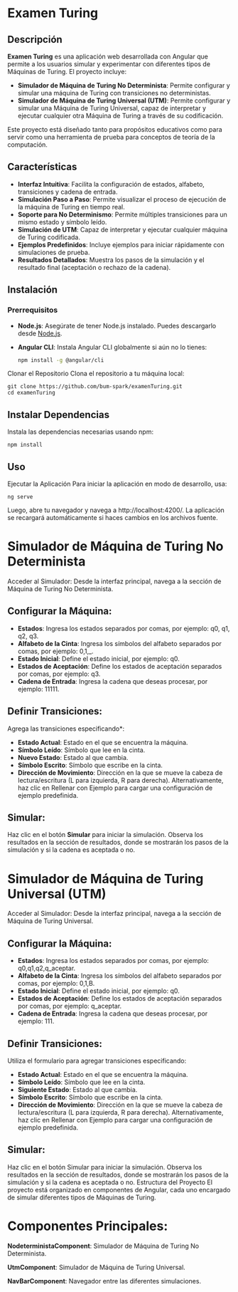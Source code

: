# Examen Turing

## Descripción

**Examen Turing** es una aplicación web desarrollada con Angular que permite a los usuarios simular y experimentar con diferentes tipos de Máquinas de Turing. El proyecto incluye:

- **Simulador de Máquina de Turing No Determinista**: Permite configurar y simular una máquina de Turing con transiciones no deterministas.
- **Simulador de Máquina de Turing Universal (UTM)**: Permite configurar y simular una Máquina de Turing Universal, capaz de interpretar y ejecutar cualquier otra Máquina de Turing a través de su codificación.

Este proyecto está diseñado tanto para propósitos educativos como para servir como una herramienta de prueba para conceptos de teoría de la computación.

## Características

- **Interfaz Intuitiva**: Facilita la configuración de estados, alfabeto, transiciones y cadena de entrada.
- **Simulación Paso a Paso**: Permite visualizar el proceso de ejecución de la máquina de Turing en tiempo real.
- **Soporte para No Determinismo**: Permite múltiples transiciones para un mismo estado y símbolo leído.
- **Simulación de UTM**: Capaz de interpretar y ejecutar cualquier máquina de Turing codificada.
- **Ejemplos Predefinidos**: Incluye ejemplos para iniciar rápidamente con simulaciones de prueba.
- **Resultados Detallados**: Muestra los pasos de la simulación y el resultado final (aceptación o rechazo de la cadena).

## Instalación

### Prerrequisitos

- **Node.js**: Asegúrate de tener Node.js instalado. Puedes descargarlo desde [Node.js](https://nodejs.org/).
- **Angular CLI**: Instala Angular CLI globalmente si aún no lo tienes:

  ```bash
  npm install -g @angular/cli
Clonar el Repositorio
Clona el repositorio a tu máquina local:

    git clone https://github.com/bum-spark/examenTuring.git
    cd examenTuring


## Instalar Dependencias
Instala las dependencias necesarias usando npm:

    npm install

## Uso
Ejecutar la Aplicación
Para iniciar la aplicación en modo de desarrollo, usa:

    ng serve
Luego, abre tu navegador y navega a http://localhost:4200/. La aplicación se recargará automáticamente si haces cambios en los archivos fuente.

# Simulador de Máquina de Turing No Determinista
Acceder al Simulador: Desde la interfaz principal, navega a la sección de Máquina de Turing No Determinista.
## Configurar la Máquina:
- **Estados**: Ingresa los estados separados por comas, por ejemplo: q0, q1, q2, q3.
- **Alfabeto de la Cinta**: Ingresa los símbolos del alfabeto separados por comas, por ejemplo: 0,1,_.
- **Estado Inicial**: Define el estado inicial, por ejemplo: q0.
- **Estados de Aceptación**: Define los estados de aceptación separados por comas, por ejemplo: q3.
- **Cadena de Entrada**: Ingresa la cadena que deseas procesar, por ejemplo: 11111.

## Definir Transiciones:
Agrega las transiciones especificando*:
- **Estado Actual**: Estado en el que se encuentra la máquina.
- **Símbolo Leído**: Símbolo que lee en la cinta.
- **Nuevo Estado**: Estado al que cambia.
- **Símbolo Escrito**: Símbolo que escribe en la cinta.
- **Dirección de Movimiento**: Dirección en la que se mueve la cabeza de lectura/escritura (L para izquierda, R para derecha).
Alternativamente, haz clic en Rellenar con Ejemplo para cargar una configuración de ejemplo predefinida.

## Simular:
Haz clic en el botón **Simular** para iniciar la simulación.
Observa los resultados en la sección de resultados, donde se mostrarán los pasos de la simulación y si la cadena es aceptada o no.


# Simulador de Máquina de Turing Universal (UTM)
Acceder al Simulador: Desde la interfaz principal, navega a la sección de Máquina de Turing Universal.

## Configurar la Máquina:
- **Estados**: Ingresa los estados separados por comas, por ejemplo: q0,q1,q2,q_aceptar.
- **Alfabeto de la Cinta**: Ingresa los símbolos del alfabeto separados por comas, por ejemplo: 0,1,B.
- **Estado Inicial**: Define el estado inicial, por ejemplo: q0.
- **Estados de Aceptación**: Define los estados de aceptación separados por comas, por ejemplo: q_aceptar.
- **Cadena de Entrada**: Ingresa la cadena que deseas procesar, por ejemplo: 111.

## Definir Transiciones:
Utiliza el formulario para agregar transiciones especificando:
- **Estado Actual**: Estado en el que se encuentra la máquina.
- **Símbolo Leído**: Símbolo que lee en la cinta.
- **Siguiente Estado**: Estado al que cambia.
- **Símbolo Escrito**: Símbolo que escribe en la cinta.
- **Dirección de Movimiento**: Dirección en la que se mueve la cabeza de lectura/escritura (L para izquierda, R para derecha).
Alternativamente, haz clic en Rellenar con Ejemplo para cargar una configuración de ejemplo predefinida.

## Simular:

Haz clic en el botón Simular para iniciar la simulación.
Observa los resultados en la sección de resultados, donde se mostrarán los pasos de la simulación y si la cadena es aceptada o no.
Estructura del Proyecto
El proyecto está organizado en componentes de Angular, cada uno encargado de simular diferentes tipos de Máquinas de Turing.

# Componentes Principales:

**NodeterministaComponent**: Simulador de Máquina de Turing No Determinista.

**UtmComponent**: Simulador de Máquina de Turing Universal.

**NavBarComponent**: Navegador entre las diferentes simulaciones.


